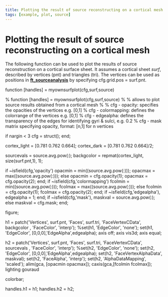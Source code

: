 ```yaml
---
title: Plotting the result of source reconstructing on a cortical mesh
tags: [example, plot, source]
---
```


# Plotting the result of source reconstructing on a cortical mesh

The following function can be used to plot the results of source reconstruction on a cortical surface sheet. It assumes a cortical sheet *surf*, described by vertices (pnt) and triangles (tri). The vertices can be used as positions in **[ft_sourceanalysis](/reference/ft_sourceanalysis)** by specifying cfg.grid.pos = surf.pnt.


  function [handles] = myownsurfplot(cfg,surf,source)

  % function [handles] = myownsurfplot(cfg,surf,source)
  %
  % allows to plot source results obtained from a cortical mesh
  %
  % cfg - opacity: specifies the opacities of the vertices e.g. [0,1]
  % cfg - colormapping: defines the colorrange of the vertices e.g. [0,1]
  % cfg - edgealpha: defines the transparency of the edges for identifying gyri & sulci, e.g. 0.2
  % cfg - mask matrix specifying opacity, format: [n,1] for n vertices

  if nargin < 3
      cfg = struct();
  end;


  cortex_light = [0.781 0.762 0.664];
  cortex_dark  = [0.781 0.762 0.664]/2;


  sourcevals = source.avg.pow(:);
  backgcolor = repmat(cortex_light, size(surf.pnt,1), 1);

  if ~isfield(cfg,'opacity')
      opacmin = min((source.avg.pow(:)));
      opacmax = max((source.avg.pow(:)));
  else
      opacmin = cfg.opacity(1);
      opacmax = cfg.opacity(2);
  end;
  if ~isfield(cfg,'colormapping')
      fcolmin = min((source.avg.pow(:)));
      fcolmax = max((source.avg.pow(:)));
  else
      fcolmin = cfg.opacity(1);
      fcolmax = cfg.opacity(2);
  end;
  if ~isfield(cfg,'edgealpha'), edgealpha = 1; end;
  if ~isfield(cfg,'mask'),
      maskval = source.avg.pow(:);
  else
      maskval = cfg.mask;
  end;


  figure;

  h1 = patch('Vertices', surf.pnt, 'Faces', surf.tri, 'FaceVertexCData', backgcolor , 'FaceColor', 'interp');
  %set(h1, 'EdgeColor', 'none');
  set(h1, 'EdgeColor', [0,0,0],'EdgeAlpha',edgealpha);
  axis   off;
  axis vis3d;
  axis equal;

  h2 = patch('Vertices', surf.pnt, 'Faces', surf.tri, 'FaceVertexCData', sourcevals , 'FaceColor', 'interp');
  %set(h2, 'EdgeColor',  'none');
  set(h2, 'EdgeColor', [0,0,0],'EdgeAlpha',edgealpha);
  set(h2, 'FaceVertexAlphaData', maskval);
  set(h2, 'FaceAlpha',          'interp');
  set(h2, 'AlphaDataMapping',   'scaled');
  alim(gca, [opacmin opacmax]);
  caxis(gca,[fcolmin fcolmax]);
  lighting gouraud

  colorbar;

  handles.h1 = h1;
  handles.h2 = h2;

